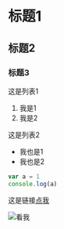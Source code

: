 # 标题1

## 标题2

### 标题3

这是列表1
1. 我是1
2. 我是2

这是列表2
* 我也是1
* 我也是2

```javascript
var a = 1
console.log(a)
```

这是链接[点我](http://github.com)

![看我](../one/1.jpg1.jpg)